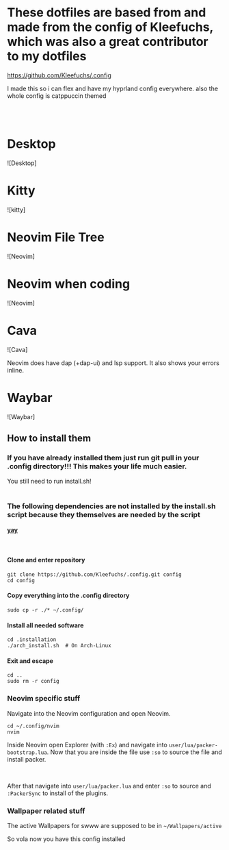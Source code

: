 **<h1>These dotfiles are based from and made from the config of Kleefuchs, which was also a great contributor to my dotfiles</h1>**

https://github.com/Kleefuchs/.config

I made this so i can flex and have my hyprland config everywhere.
also the whole config is catppuccin themed

<br />
<br />
<h1>Desktop</h1>
![Desktop]
<h1>Kitty</h1>
![kitty]
<h1>Neovim File Tree</h1>
![Neovim]
<h1>Neovim when coding</h1>
![Neovim]
<h1>Cava</h1>
![Cava]

Neovim does have dap (+dap-ui) and lsp support.
It also shows your errors inline.
<h1>Waybar</h1>
![Waybar]


**<h2>How to install them</h2>**

**<h3>If you have already installed them just run git pull in your .config directory!!! This makes your life much easier.</h3>**
You still need to run install.sh!
<br />
<br />

**<h3>The following dependencies are not installed by the install.sh script because they themselves are needed by the script</h3>**
**[yay](https://github.com/Jguer/yay)**
<br />
<br />
<br />

**<h4>Clone and enter repository</h4>**

```
git clone https://github.com/Kleefuchs/.config.git config
cd config
```

**<h4>Copy everything into the .config directory</h4>**

```
sudo cp -r ./* ~/.config/
```

**<h4>Install all needed software</h4>**

```
cd .installation
./arch_install.sh  # On Arch-Linux
```

**<h4>Exit and escape</h4>**

```
cd ..
sudo rm -r config
```

**<h3>Neovim specific stuff</h3>**

Navigate into the Neovim configuration and open Neovim.
```
cd ~/.config/nvim
nvim
```

Inside Neovim open Explorer (with ```:Ex```) and navigate into ```user/lua/packer-bootstrap.lua```.
Now that you are inside the file use ```:so``` to source the file and install packer.

<br />

After that navigate into ```user/lua/packer.lua``` and enter ```:so``` to source and ```:PackerSync``` to install of the plugins.

**<h3>Wallpaper related stuff</h3>**
The active Wallpapers for swww are supposed to be in ```~/Wallpapers/active```

So vola now you have this config installed
